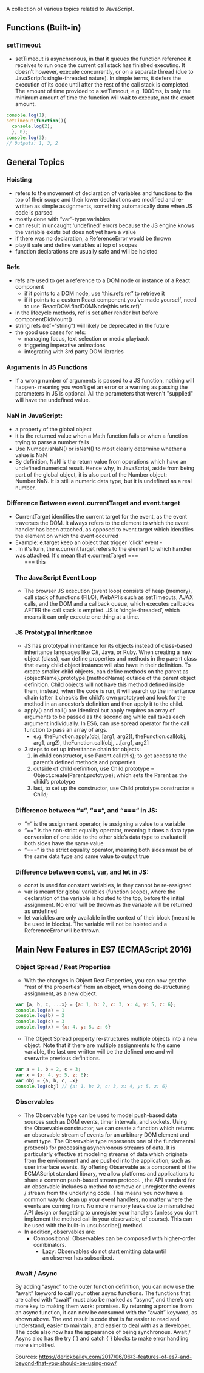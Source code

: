 A collection of various topics related to JavaScript.

## Functions (Built-in)

### setTimeout
- setTimeout is asynchronous, in that it queues the function reference it receives to run once the current call stack has finished executing. It doesn’t however, execute concurrently, or on a separate thread (due to JavaScript’s single-threaded nature). In simple terms, it defers the execution of its code until after the rest of the call stack is completed. The amount of time provided to a setTimeout, e.g. 1000ms, is only the minimum amount of time the function will wait to execute, not the exact amount.
```javascript
console.log(1);
setTimeout(function(){
  console.log(2);
  }, 0);
console.log(3);
// Outputs: 1, 3, 2
```


## General Topics

### Hoisting
- refers to the movement of declaration of variables and functions to the top of their scope and their lower declarations are modified and re-written as simple assignments, something automatically done when JS code is parsed
- mostly done with “var”-type variables
- can result in uncaught ‘undefined’ errors because the JS engine knows the variable exists but does not yet have a value
- if there was no declaration, a ReferenceError would be thrown
- play it safe and define variables at top of scopes
- function declarations are usually safe and will be hoisted

### Refs
- refs are used to get a reference to a DOM node or instance of a React component
  - if it points to a DOM node, use ‘this.refs.ref’ to retrieve it
  - if it points to a custom React component you’ve made yourself, need to use ‘ReactDOM.findDOMNode(this.refs.ref)’
- in the lifecycle methods, ref is set after render but before componentDidMount()
- string refs (ref=“string”) will likely be deprecated in the future
- the good use cases for refs:
  - managing focus, text selection or media playback
  - triggering imperative animations
  - integrating with 3rd party DOM libraries

### Arguments in JS Functions
- If a wrong number of arguments is passed to a JS function, nothing will happen- meaning you won't get an error or a warning as passing the parameters in JS is optional. All the parameters that weren't "supplied" will have the undefined value.

### NaN in JavaScript:
- a property of the global object
- it is the returned value when a Math function fails or when a function trying to parse a number fails
- Use Number.isNaN() or isNaN() to most clearly determine whether a value is NaN
- By definition, NaN is the return value from operations which have an undefined numerical result. Hence why, in JavaScript, aside from being part of the global object, it is also part of the Number object: Number.NaN. It is still a numeric data type, but it is undefined as a real number.

### Difference Between event.currentTarget and event.target
- CurrentTarget identifies the current target for the event, as the event traverses the DOM. It always refers to the element to which the event handler has been attached, as opposed to event.target which identifies the element on which the event occurred
- Example: e.target keep an object that trigger 'click' event - <li>. In it's turn, the e.currentTarget refers to the element to which handler was attached. It's mean that e.currentTarget === <ul> === this

### The JavaScript Event Loop
- The browser JS execution (event loop) consists of heap (memory), call stack of functions (FILO), WebAPI’s such as setTimeouts, AJAX calls, and the DOM and a callback queue, which executes callbacks AFTER the call stack is emptied. JS is ‘single-threaded’, which means it can only execute one thing at a time.

### JS Prototypal Inheritance
- JS has prototypal inheritance for its objects instead of class-based inheritance languages like C#, Java, or Ruby. When creating a new object (class), can define properties and methods in the parent class that every child object instance will also have in their definition. To create smaller child objects, can define methods on the parent as {objectName}.prototype.{methodName} outside of the parent object definition. Child objects will not have this method defined inside them, instead, when the code is run, it will search up the inheritance chain (after it check’s the child’s own prototype) and look for the method in an ancestor’s definition and then apply it to the child.
- apply() and call() are identical but apply requires an array of arguments to be passed as the second arg while call takes each argument individually. In ES6, can use spread operator for the call function to pass an array of args.
  - e.g. theFunction.apply(obj, [arg1, arg2]), theFunction.call(obj, arg1, arg2), theFunction.call(obj, …[arg1, arg2]
- 3 steps to set up inheritance chain for objects:
  1. in child constructor, use Parent.call(this); to get access to the parent’s defined methods and properties
  2. outside of child definition, use Child.prototype = Object.create(Parent.prototype); which sets the Parent as the child’s prototype
  3. last, to set up the constructor, use Child.prototype.constructor = Child;

### Difference between “=“, “==“, and “===“ in JS:
- “=“ is the assignment operator, ie assigning a value to a variable
- “==” is the non-strict equality operator, meaning it does a data type conversion of one side to the other side’s data type to evaluate if both sides have the same value
- “===“ is the strict equality operator, meaning both sides must be of the same data type and same value to output true

### Difference between const, var, and let in JS:
- const is used for constant variables, ie they cannot be re-assigned
- var is meant for global variables (function scope), where the declaration of the variable is hoisted to the top, before the initial assignment. No error will be thrown as the variable will be returned as undefined
- let variables are only available in the context of their block (meant to be used in blocks). The variable will not be hoisted and a ReferenceError will be thrown.


## Main New Features in ES7 (ECMAScript 2016)

### Object Spread / Rest Properties
- With the changes in Object Rest Properties, you can now get the “rest of the properties” from an object, when doing de-structuring assignment, as a new object.
```javascript
var {a, b, c, ...x} = {a: 1, b: 2, c: 3, x: 4, y: 5, z: 6};
console.log(a) = 1
console.log(b) = 2
console.log(c) = 3
console.log(x) = {x: 4, y: 5, z: 6}
```
- The Object Spread property re-structures multiple objects into a new object. Note that if there are multiple assignments to the same variable, the last one written will be the defined one and will overwrite previous definitions.
```javascript
var a = 1, b = 2, c = 3;
var x = {x: 4, y: 5, z: 6};
var obj = {a, b, c, …x}
console.log(obj) // {a: 1, b: 2, c: 3, x: 4, y: 5, z: 6}
```

### Observables
- The Observable type can be used to model push-based data sources such as DOM events, timer intervals, and sockets. Using the Observable constructor, we can create a function which returns an observable stream of events for an arbitrary DOM element and event type. The Observable type represents one of the fundamental protocols for processing asynchronous streams of data. It is particularly effective at modeling streams of data which originate from the environment and are pushed into the application, such as user interface events. By offering Observable as a component of the ECMAScript standard library, we allow platforms and applications to share a common push-based stream protocol. , the API standard for an observable includes a method to remove or unregister the events / stream from the underlying code. This means you now have a common way to clean up your event handlers, no matter where the events are coming from. No more memory leaks due to mismatched API design or forgetting to unregister your handlers (unless you don’t implement the method call in your observable, of course). This can be used with the built-in unsubscribe() method.
- In addition, observables are:
  - Compositional: Observables can be composed with higher-order combinators.
	- Lazy: Observables do not start emitting data until an observer has subscribed.

### Await / Async
  By adding “async” to the outer function definition, you can now use the “await” keyword to call your other async functions. The functions that are called with “await” must also be marked as “async”, and there’s one more key to making them work: promises. By returning a promise from an async function, it can now be consumed with the “await” keyword, as shown above. The end result is code that is far easier to read and understand, easier to maintain, and easier to deal with as a developer. The code also now has the appearance of being synchronous. Await / Async also has the try { } and catch { } blocks to make error handling more simplified.

Sources: https://derickbailey.com/2017/06/06/3-features-of-es7-and-beyond-that-you-should-be-using-now/
